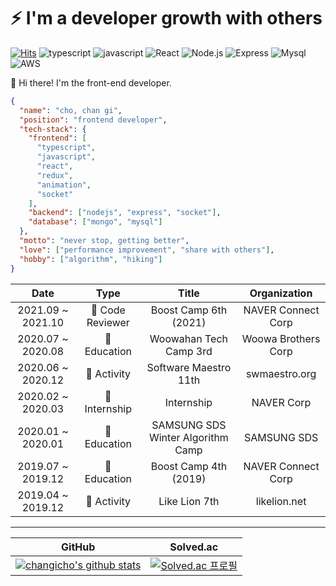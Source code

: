 # ⚡️ I'm a developer growth with others

[![Hits](https://hits.seeyoufarm.com/api/count/incr/badge.svg?url=https%3A%2F%2Fgithub.com%2Fchangicho%2Fhit-counter&count_bg=%2379C83D&title_bg=%23555555&icon=github.svg&icon_color=%23E7E7E7&title=hits&edge_flat=false)](https://hits.seeyoufarm.com)
![typescript](https://img.shields.io/badge/-TypeScript-007ACC?&logo=TypeScript&logoColor=white)
![javascript](https://img.shields.io/badge/-JavaScript-F7E01C?&logo=JavaScript&logoColor=white)
![React](https://img.shields.io/badge/-React-61DAFB?&logo=react&logoColor=white)
![Node.js](https://img.shields.io/badge/-Node.js-339933?&logo=Node.js&logoColor=white)
![Express](https://img.shields.io/badge/-Express-191919?&logo=Node.js&logoColor=white)
![Mysql](https://img.shields.io/badge/-MySQL-4479A1?&logo=MySQL&logoColor=white)
![AWS](https://img.shields.io/badge/-AWS-232F3E?&logo=Amazon-AWS&logoColor=white)

🎨 Hi there! I'm the front-end developer.

```JSON
{
  "name": "cho, chan gi",
  "position": "frontend developer",
  "tech-stack": {
    "frontend": [
      "typescript",
      "javascript",
      "react",
      "redux",
      "animation",
      "socket"
    ],
    "backend": ["nodejs", "express", "socket"],
    "database": ["mongo", "mysql"]
  },
  "motto": "never stop, getting better",
  "love": ["performance improvement", "share with others"],
  "hobby": ["algorithm", "hiking"]
}
```

|       Date        |       Type       |               Title               |    Organization     |
| :---------------: | :--------------: | :-------------------------------: | :-----------------: |
| 2021.09 ~ 2021.10 | 👀 Code Reviewer |       Boost Camp 6th (2021)       | NAVER Connect Corp  |
| 2020.07 ~ 2020.08 |   📝 Education   |      Woowahan Tech Camp 3rd       | Woowa Brothers Corp |
| 2020.06 ~ 2020.12 |   🤝 Activity    |       Software Maestro 11th       |    swmaestro.org    |
| 2020.02 ~ 2020.03 |  💼 Internship   |            Internship             |     NAVER Corp      |
| 2020.01 ~ 2020.01 |   📝 Education   | SAMSUNG SDS Winter Algorithm Camp |     SAMSUNG SDS     |
| 2019.07 ~ 2019.12 |   📝 Education   |       Boost Camp 4th (2019)       | NAVER Connect Corp  |
| 2019.04 ~ 2019.12 |   🤝 Activity    |           Like Lion 7th           |    likelion.net     |

---

|                                                                              GitHub                                                                               |                                                 Solved.ac                                                  |
| :---------------------------------------------------------------------------------------------------------------------------------------------------------------: | :--------------------------------------------------------------------------------------------------------: |
| [![changicho's github stats](https://github-readme-stats.vercel.app/api?username=changicho&theme=tokyonight)](https://github.com/anuraghazra/github-readme-stats) | [![Solved.ac 프로필](http://mazassumnida.wtf/api/generate_badge?boj=eunuch74)](https://solved.ac/eunuch74) |
